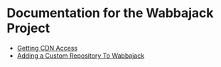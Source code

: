# Documentation for the Wabbajack Project

* [Getting CDN Access](https://github.com/wabbajack-tools/wiki/wiki/Getting-CDN-Access)
* [Adding a Custom Repository To Wabbajack](https://github.com/wabbajack-tools/wiki/wiki/Adding-a-Custom-Repository-to-Wabbajack)

